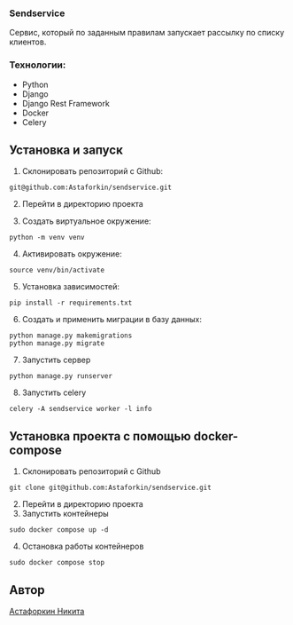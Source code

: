 ### Sendservice
Cервис, который по заданным правилам запускает рассылку по списку клиентов.

### Технологии:
- Python
- Django
- Django Rest Framework
- Docker
- Celery

## Установка и запуск

1. Склонировать репозиторий с Github:

````
git@github.com:Astaforkin/sendservice.git
````
2. Перейти в директорию проекта

3. Создать виртуальное окружение:

````
python -m venv venv
````

4. Активировать окружение: 

````
source venv/bin/activate
````
 
5. Установка зависимостей:

```
pip install -r requirements.txt
```

6. Создать и применить миграции в базу данных:
```
python manage.py makemigrations
python manage.py migrate
```
7. Запустить сервер
```
python manage.py runserver
```
8. Запустить celery
```
celery -A sendservice worker -l info
```

## Установка проекта с помощью docker-compose


1. Склонировать репозиторий с Github
```
git clone git@github.com:Astaforkin/sendservice.git
```
2. Перейти в директорию проекта
3. Запустить контейнеры 
``` 
sudo docker compose up -d
 ```
4. Остановка работы контейнеров 
```
sudo docker compose stop
```


## Автор

[Астафоркин Никита](https://github.com/Astaforkin)